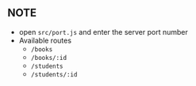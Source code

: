 ## NOTE
- open `src/port.js` and enter the server port number 
- Available routes
  - `/books`
  - `/books/:id`
  - `/students`
  - `/students/:id`